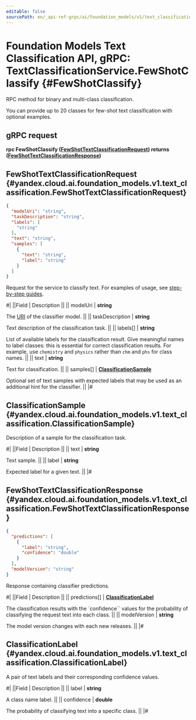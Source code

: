 ```yaml
---
editable: false
sourcePath: en/_api-ref-grpc/ai/foundation_models/v1/text_classification/text-classification/api-ref/grpc/TextClassification/fewShotClassify.md
---
```


# Foundation Models Text Classification API, gRPC: TextClassificationService.FewShotClassify {#FewShotClassify}

RPC method for binary and multi-class classification.

You can provide up to 20 classes for few-shot text classification
with optional examples.

## gRPC request

**rpc FewShotClassify ([FewShotTextClassificationRequest](#yandex.cloud.ai.foundation_models.v1.text_classification.FewShotTextClassificationRequest)) returns ([FewShotTextClassificationResponse](#yandex.cloud.ai.foundation_models.v1.text_classification.FewShotTextClassificationResponse))**

## FewShotTextClassificationRequest {#yandex.cloud.ai.foundation_models.v1.text_classification.FewShotTextClassificationRequest}

```json
{
  "modelUri": "string",
  "taskDescription": "string",
  "labels": [
    "string"
  ],
  "text": "string",
  "samples": [
    {
      "text": "string",
      "label": "string"
    }
  ]
}
```

Request for the service to classify text.
For examples of usage, see [step-by-step guides](/docs/operations/classifier/readymade).

#|
||Field | Description ||
|| modelUri | **string**

The [URI](/docs/foundation-models/concepts/classifier/models) of the classifier model. ||
|| taskDescription | **string**

Text description of the classification task. ||
|| labels[] | **string**

List of available labels for the classification result.
Give meaningful names to label classes: this is essential for correct classification results.
For example, use ``chemistry`` and ``physics`` rather than ``chm`` and ``phs`` for class names. ||
|| text | **string**

Text for classification. ||
|| samples[] | **[ClassificationSample](#yandex.cloud.ai.foundation_models.v1.text_classification.ClassificationSample)**

Optional set of text samples with expected labels that may be used as an additional hint for the classifier. ||
|#

## ClassificationSample {#yandex.cloud.ai.foundation_models.v1.text_classification.ClassificationSample}

Description of a sample for the classification task.

#|
||Field | Description ||
|| text | **string**

Text sample. ||
|| label | **string**

Expected label for a given text. ||
|#

## FewShotTextClassificationResponse {#yandex.cloud.ai.foundation_models.v1.text_classification.FewShotTextClassificationResponse}

```json
{
  "predictions": [
    {
      "label": "string",
      "confidence": "double"
    }
  ],
  "modelVersion": "string"
}
```

Response containing classifier predictions.

#|
||Field | Description ||
|| predictions[] | **[ClassificationLabel](#yandex.cloud.ai.foundation_models.v1.text_classification.ClassificationLabel)**

The classification results with the `confidence`` values
for the probability of classifying the request text into each class. ||
|| modelVersion | **string**

The model version changes with each new releases. ||
|#

## ClassificationLabel {#yandex.cloud.ai.foundation_models.v1.text_classification.ClassificationLabel}

A pair of text labels and their corresponding confidence values.

#|
||Field | Description ||
|| label | **string**

A class name label. ||
|| confidence | **double**

The probability of classifying text into a specific class. ||
|#
